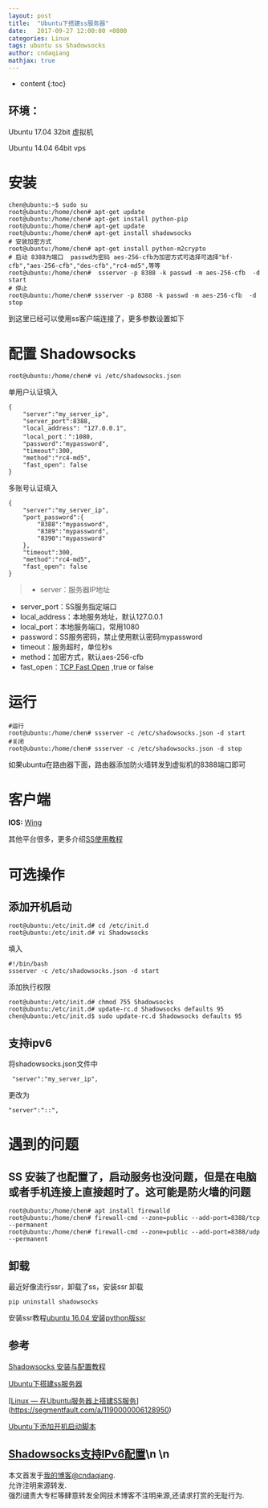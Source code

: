 ```yaml
---
layout: post
title:  "Ubuntu下搭建ss服务器"
date:   2017-09-27 12:00:00 +0800
categories: Linux
tags: ubuntu ss Shadowsocks 
author: cndaqiang
mathjax: true
---
```

* content
{:toc}






## 环境：
Ubuntu 17.04 32bit  虚拟机

Ubuntu 14.04 64bit  vps
# 安装
```
chen@ubuntu:~$ sudo su
root@ubuntu:/home/chen# apt-get update
root@ubuntu:/home/chen# apt-get install python-pip
root@ubuntu:/home/chen# apt-get update
root@ubuntu:/home/chen# apt-get install shadowsocks
# 安装加密方式
root@ubuntu:/home/chen# apt-get install python-m2crypto
# 启动 8388为端口  passwd为密码 aes-256-cfb为加密方式可选择可选择"bf-cfb","aes-256-cfb","des-cfb","rc4-md5",等等
root@ubuntu:/home/chen#  ssserver -p 8388 -k passwd -m aes-256-cfb  -d start
# 停止
root@ubuntu:/home/chen# ssserver -p 8388 -k passwd -m aes-256-cfb  -d stop 
```
到这里已经可以使用ss客户端连接了，更多参数设置如下
# 配置 Shadowsocks
```
root@ubuntu:/home/chen# vi /etc/shadowsocks.json
```
单用户认证填入
```
{
    "server":"my_server_ip",
    "server_port":8388,
    "local_address": "127.0.0.1",
    "local_port：":1080,
    "password":"mypassword",
    "timeout":300,
    "method":"rc4-md5",
    "fast_open": false
}
```
多账号认证填入
```
{
    "server":"my_server_ip",
    "port_password":{
    	"8388":"mypassword",
    	"8389":"mypassword",
        "8390":"mypassword"
    },
    "timeout":300,
    "method":"rc4-md5",
    "fast_open": false
}
```
> - server：服务器IP地址
- server_port：SS服务指定端口
- local_address：本地服务地址，默认127.0.0.1
- local_port：本地服务端口，常用1080
- password：SS服务密码，禁止使用默认密码mypassword
- timeout：服务超时，单位秒s
- method：加密方式，默认aes-256-cfb
- fast_open：[TCP Fast Open](https://github.com/shadowsocks/shadowsocks/wiki/TCP-Fast-Open) ,true or false
>

# 运行
```
#运行
root@ubuntu:/home/chen# ssserver -c /etc/shadowsocks.json -d start
#关闭
root@ubuntu:/home/chen# ssserver -c /etc/shadowsocks.json -d stop

```
如果ubuntu在路由器下面，路由器添加防火墙转发到虚拟机的8388端口即可
# 客户端
**IOS:** [Wing](https://itunes.apple.com/cn/app/wingy-http-s-socks5-proxy-utility/id1178584911?mt=8#)

其他平台很多，更多介绍[SS使用教程](https://www.gitbook.com/book/lollogit/help/details)
# 可选操作
## 添加开机启动
```
root@ubuntu:/etc/init.d# cd /etc/init.d
root@ubuntu:/etc/init.d# vi Shadowsocks
```
填入
```
#!/bin/bash
ssserver -c /etc/shadowsocks.json -d start
```
添加执行权限
```
root@ubuntu:/etc/init.d# chmod 755 Shadowsocks 
root@ubuntu:/etc/init.d# update-rc.d Shadowsocks defaults 95
chen@ubuntu:/etc/init.d$ sudo update-rc.d Shadowsocks defaults 95
```
## 支持ipv6
将shadowsocks.json文件中
```
 "server":"my_server_ip",
```
更改为
```
"server":"::", 
```

# 遇到的问题
## SS 安装了也配置了，启动服务也没问题，但是在电脑或者手机连接上直接超时了。这可能是防火墙的问题
```
root@ubuntu:/home/chen# apt install firewalld
root@ubuntu:/home/chen# firewall-cmd --zone=public --add-port=8388/tcp --permanent
root@ubuntu:/home/chen# firewall-cmd --zone=public --add-port=8388/udp --permanent
```

## 卸载
最近好像流行ssr，卸载了ss，安装ssr
卸载
```
pip uninstall shadowsocks
```
安装ssr教程[ubuntu 16.04 安装python版ssr](/2017/09/28/ubuntu1604-ssr/)


## 参考
[Shadowsocks 安装与配置教程](https://xfabs.github.io/2016/08/02/shadowsocks/)

[Ubuntu下搭建ss服务器](http://www.jianshu.com/p/a061ad8158f4)

[[Linux — 在Ubuntu服务器上搭建SS服务](https://segmentfault.com/a/1190000006128950)](https://segmentfault.com/a/1190000006128950)

[Ubuntu下添加开机启动脚本](http://blog.csdn.net/hcx25909/article/details/9068497)

[Shadowsocks支持IPv6配置](http://go2think.com/ss-ipv6/)\n
\n
------
本文首发于[我的博客@cndaqiang](https://cndaqiang.github.io/).<br>
允许注明来源转发.<br>
强烈谴责大专栏等肆意转发全网技术博客不注明来源,还请求打赏的无耻行为.
